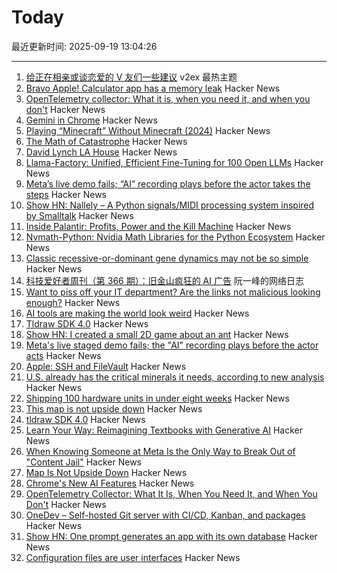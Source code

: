 # Today

最近更新时间: 2025-09-19 13:04:26

--- 
1. [给正在相亲或谈恋爱的 V 友们一些建议](https://www.v2ex.com/t/1160375) v2ex 最热主题
2. [Bravo Apple! Calculator app has a memory leak](https://xcancel.com/neogoose_btw/status/1968757466570621251) Hacker News
3. [OpenTelemetry collector: What it is, when you need it, and when you don't](https://oneuptime.com/blog/post/2025-09-18-what-is-opentelemetry-collector-and-why-use-one/view) Hacker News
4. [Gemini in Chrome](https://gemini.google/overview/gemini-in-chrome/) Hacker News
5. [Playing “Minecraft” Without Minecraft (2024)](https://lenowo.org/viewtopic.php?t=5) Hacker News
6. [The Math of Catastrophe](https://www.quantamagazine.org/the-math-of-climate-change-tipping-points-20250915/) Hacker News
7. [David Lynch LA House](https://www.wallpaper.com/design-interiors/david-lynch-house-los-angeles-for-sale) Hacker News
8. [Llama-Factory: Unified, Efficient Fine-Tuning for 100 Open LLMs](https://github.com/hiyouga/LLaMA-Factory) Hacker News
9. [Meta’s live demo fails; “AI” recording plays before the actor takes the steps](https://www.reddit.com/r/LivestreamFail/comments/1nkbig7/metas_live_staged_demo_fails_the_ai_recording/) Hacker News
10. [Show HN: Nallely – A Python signals/MIDI processing system inspired by Smalltalk](https://dr-schlange.github.io/nallely-midi/) Hacker News
11. [Inside Palantir: Profits, Power and the Kill Machine](https://citizensreunited.substack.com/p/inside-palantir-profits-power-and) Hacker News
12. [Nvmath-Python: Nvidia Math Libraries for the Python Ecosystem](https://github.com/NVIDIA/nvmath-python) Hacker News
13. [Classic recessive-or-dominant gene dynamics may not be so simple](https://news.stanford.edu/stories/2025/09/classic-recessive-dominant-gene-dynamics-pesticide-resistance-research) Hacker News
14. [科技爱好者周刊（第 366 期）：旧金山疯狂的 AI 广告](http://www.ruanyifeng.com/blog/2025/09/weekly-issue-366.html) 阮一峰的网络日志
15. [Want to piss off your IT department? Are the links not malicious looking enough?](https://phishyurl.com/) Hacker News
16. [AI tools are making the world look weird](https://strat7.com/blogs/weird-in-weird-out/) Hacker News
17. [Tldraw SDK 4.0](https://tldraw.dev/blog/tldraw-sdk-4-0) Hacker News
18. [Show HN: I created a small 2D game about an ant](https://aanthonymax.github.io/ant-and-apples/) Hacker News
19. [Meta's live staged demo fails; the "AI" recording plays before the actor acts](https://old.reddit.com/r/LivestreamFail/comments/1nkbig7/metas_live_staged_demo_fails_the_ai_recording/) Hacker News
20. [Apple: SSH and FileVault](https://keith.github.io/xcode-man-pages/apple_ssh_and_filevault.7.html) Hacker News
21. [U.S. already has the critical minerals it needs, according to new analysis](https://www.minesnewsroom.com/news/us-already-has-critical-minerals-it-needs-theyre-being-thrown-away-new-analysis-shows) Hacker News
22. [Shipping 100 hardware units in under eight weeks](https://farhanhossain.substack.com/p/how-we-shipped-100-hardware-units) Hacker News
23. [This map is not upside down](https://www.maps.com/this-map-is-not-upside-down/) Hacker News
24. [tldraw SDK 4.0](https://tldraw.dev/blog/tldraw-sdk-4-0) Hacker News
25. [Learn Your Way: Reimagining Textbooks with Generative AI](https://research.google/blog/learn-your-way-reimagining-textbooks-with-generative-ai/) Hacker News
26. [When Knowing Someone at Meta Is the Only Way to Break Out of "Content Jail"](https://www.eff.org/pages/when-knowing-someone-meta-only-way-break-out-content-jail) Hacker News
27. [Map Is Not Upside Down](https://www.maps.com/this-map-is-not-upside-down/) Hacker News
28. [Chrome's New AI Features](https://blog.google/products/chrome/new-ai-features-for-chrome/) Hacker News
29. [OpenTelemetry Collector: What It Is, When You Need It, and When You Don't](https://oneuptime.com/blog/post/2025-09-18-what-is-opentelemetry-collector-and-why-use-one/view) Hacker News
30. [OneDev – Self-hosted Git server with CI/CD, Kanban, and packages](https://onedev.io/) Hacker News
31. [Show HN: One prompt generates an app with its own database](https://www.manyminiapps.com/) Hacker News
32. [Configuration files are user interfaces](https://ochagavia.nl/blog/configuration-files-are-user-interfaces/) Hacker News
